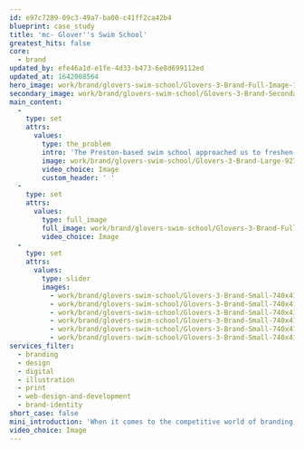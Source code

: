 ```yaml
---
id: e97c7289-09c3-49a7-ba00-c41ff2ca42b4
blueprint: case_study
title: 'mc- Glover''s Swim School'
greatest_hits: false
core:
  - brand
updated_by: efe46a1d-e1fe-4d33-b473-6e8d699112ed
updated_at: 1642008564
hero_image: work/brand/glovers-swim-school/Glovers-3-Brand-Full-Image-1360x768.5.jpg
secondary_image: work/brand/glovers-swim-school/Glovers-3-Brand-Secondary-Image-896x597.jpg
main_content:
  -
    type: set
    attrs:
      values:
        type: the_problem
        intro: 'The Preston-based swim school approached us to freshen-up their brand identity. From logo updates to the introduction of doodle illustrations and a light-hearted, inspirational tone of voice, we offered both print and digital creative to give Glover’s with the branding boost they needed. Cleaner, simpler, warmer and fresh. '
        image: work/brand/glovers-swim-school/Glovers-3-Brand-Large-927x522.jpg
        video_choice: Image
        custom_header: ' '
  -
    type: set
    attrs:
      values:
        type: full_image
        full_image: work/brand/glovers-swim-school/Glovers-3-Brand-Full-Image-1360x768.5-2.jpg
        video_choice: Image
  -
    type: set
    attrs:
      values:
        type: slider
        images:
          - work/brand/glovers-swim-school/Glovers-3-Brand-Small-740x416.25-1.jpg
          - work/brand/glovers-swim-school/Glovers-3-Brand-Small-740x416.25-2.jpg
          - work/brand/glovers-swim-school/Glovers-3-Brand-Small-740x416.25-3.jpg
          - work/brand/glovers-swim-school/Glovers-3-Brand-Small-740x416.25-4.jpg
          - work/brand/glovers-swim-school/Glovers-3-Brand-Small-740x416.25-5.jpg
          - work/brand/glovers-swim-school/Glovers-3-Brand-Small-740x416.25-6.jpg
services_filter:
  - branding
  - design
  - digital
  - illustration
  - print
  - web-design-and-development
  - brand-identity
short_case: false
mini_introduction: 'When it comes to the competitive world of branding, it’s often a case of sink or swim. For Glover’s, we set out to ensure it was the latter.'
video_choice: Image
---
```

